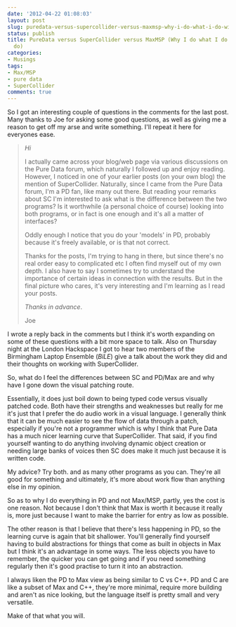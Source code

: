 ```yaml
---
date: '2012-04-22 01:08:03'
layout: post
slug: puredata-versus-supercollider-versus-maxmsp-why-i-do-what-i-do-with-what-i-do
status: publish
title: PureData versus SuperCollider versus MaxMSP (Why I do what I do with what I
  do)
categories:
- Musings
tags:
- Max/MSP
- pure data
- SuperCollider
comments: true
---
```


So I got an interesting couple of questions in the comments for the last post. Many thanks to Joe for asking some good questions, as well as giving me a reason to get off my arse and write something. I'll repeat it here for everyones ease.


> _Hi_
> 
> I actually came across your blog/web page via various discussions on the Pure Data forum, which naturally I followed up and enjoy reading. However, I noticed in one of your earlier posts (on your own blog) the mention of SuperCollider. Naturally, since I came from the Pure Data forum, I'm a PD fan, like many out there. But reading your remarks about SC I'm interested to ask what is the difference between the two programs? Is it worthwhile (a personal choice of course) looking into both programs, or in fact is one enough and it's all a matter of interfaces?
> 
> Oddly enough I notice that you do your 'models' in PD, probably because it's freely available, or is that not correct.
> 
> Thanks for the posts, I'm trying to hang in there, but since there's no real order easy to complicated etc I often find myself out of my own depth. I also have to say I sometimes try to understand the importance of certain ideas in connection with the results. But in the final picture who cares, it's very interesting and I'm learning as I read your posts.
> 
> _Thanks in advance_.
> 
> Joe


I wrote a reply back in the comments but I think it's worth expanding on some of these questions with a bit more space to talk. Also on Thursday night at the London Hackspace I got to hear two members of the Birmingham Laptop Ensemble (_BiLE_) give a talk about the work they did and their thoughts on working with SuperCollider.

So, what do I feel the differences between SC and PD/Max are and why have I gone down the visual patching route.

Essentially, it does just boil down to being typed code versus visually patched code. Both have their strengths and weaknesses but really for me it's just that I prefer the do audio work in a visual language. I generally think that it can be much easier to see the flow of data through a patch, especially if you're not a programmer which is why I think that Pure Data has a much nicer learning curve that SuperCollider. That said, if you find yourself wanting to do anything involving dynamic object creation or needing large banks of voices then SC does make it much just because it is written code.

My advice? Try both. and as many other programs as you can. They're all good for something and ultimately, it's more about work flow than anything else in my opinion.

So as to why I do everything in PD and not Max/MSP, partly, yes the cost is one reason. Not because I don't think that Max is worth it because it really is, more just because I want to make the barrier for entry as low as possible.

The other reason is that I believe that there's less happening in PD, so the learning curve is again that bit shallower. You'll generally find yourself having to build abstractions for things that come as built in objects in Max but I think it's an advantage in some ways. The less objects you have to remember, the quicker you can get going and if you need something regularly then it's good practise to turn it into an abstraction.

I always liken the PD to Max view as being similar to C vs C++. PD and C are like a subset of Max and C++, they're more minimal, require more building and aren't as nice looking, but the language itself is pretty small and very versatile.

Make of that what you will.

